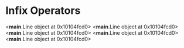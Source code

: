 # Infix Operators

<__main__.Line object at 0x10104fcd0>
<__main__.Line object at 0x10104fcd0>
<__main__.Line object at 0x10104fcd0>
<__main__.Line object at 0x10104fcd0>
<__main__.Line object at 0x10104fcd0>
